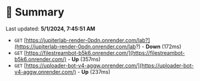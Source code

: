 # 📖 Summary
Last updated: **5/1/2024, 7:45:51 AM**

- `GET` [https://jupiterlab-render-0pdn.onrender.com/lab?](https://jupiterlab-render-0pdn.onrender.com/lab?) - **Down** (172ms)
- `GET` [https://filestreambot-b5k6.onrender.com/](https://filestreambot-b5k6.onrender.com/) - **Up** (357ms)
- `GET` [https://uploader-bot-v4-aggw.onrender.com/](https://uploader-bot-v4-aggw.onrender.com/) - **Up** (237ms)
